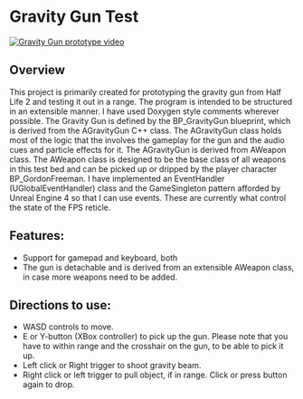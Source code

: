 # Gravity Gun Test

[![Gravity Gun prototype video](http://img.youtube.com/vi/-xHItnCfwwE/0.jpg)](http://www.youtube.com/watch?v=-xHItnCfwwE)

## Overview
This project is primarily created for prototyping the gravity gun from Half Life 2 and testing it out in a range. The program is intended to be structured in an extensible manner. I have used Doxygen style comments wherever possible.
The Gravity Gun is defined by the BP_GravityGun blueprint, which is derived from the AGravityGun C++ class. The AGravityGun class holds most of the logic that the involves the gameplay for the gun and the audio cues and particle effects for it. The AGravityGun is derived from AWeapon class. The AWeapon class is designed to be the base class of all weapons in this test bed and can be picked up or dripped by the player character BP_GordonFreeman.
I have implemented an EventHandler (UGlobalEventHandler) class and the GameSingleton pattern afforded by Unreal Engine 4 so that I can use events. These are currently what control the state of the FPS reticle.

## Features:
- Support for gamepad and keyboard, both
- The gun is detachable and is derived from an extensible AWeapon class, in case more weapons need to be added.

## Directions to use:
- WASD controls to move.
- E or Y-button (XBox controller) to pick up the gun. Please note that you have to within range and the crosshair on the gun, to be able to pick it up.
- Left click or Right trigger to shoot gravity beam.
- Right click or left trigger to pull object, if in range. Click or press button again to drop.
